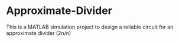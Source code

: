 # Approximate-Divider

This is a MATLAB simulation project to design a reliable circuit for an approximate divider (2n/n)
